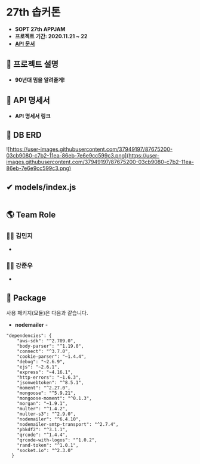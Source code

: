 # **27th 솝커톤**

- <b> SOPT 27th APPJAM
- 프로젝트 기간: 2020.11.21 ~ 22
- [API 문서](https://github.com/SOPT27-JOB/JOB-SERVER/wiki/Cyworld-Server)</b>

## **💁 프로젝트 설명**

- **90년대 밈을 알려줄게!**

## **📑 API 명세서**

- **API 명세서 링크**

## **📙 DB ERD**

![https://user-images.githubusercontent.com/37949197/87675200-03cb9080-c7b2-11ea-86eb-7e6e9cc599c3.png](https://user-images.githubusercontent.com/37949197/87675200-03cb9080-c7b2-11ea-86eb-7e6e9cc599c3.png)

## ✔ **models/index.js**

```jsx

```

## **🌎 Team Role**

### **🙋‍♀️ 김민지**

- 

### **🙋‍♂️ 강준우**

- 

## **📘 Package**

사용 패키지(모듈)은 다음과 같습니다.

- **nodemailer** -

```
"dependencies": {
    "aws-sdk": "^2.709.0",
    "body-parser": "^1.19.0",
    "connect": "^3.7.0",
    "cookie-parser": "~1.4.4",
    "debug": "~2.6.9",
    "ejs": "~2.6.1",
    "express": "~4.16.1",
    "http-errors": "~1.6.3",
    "jsonwebtoken": "^8.5.1",
    "moment": "^2.27.0",
    "mongoose": "^5.9.21",
    "mongoose-moment": "^0.1.3",
    "morgan": "~1.9.1",
    "multer": "^1.4.2",
    "multer-s3": "^2.9.0",
    "nodemailer": "^6.4.10",
    "nodemailer-smtp-transport": "^2.7.4",
    "pbkdf2": "^3.1.1",
    "qrcode": "^1.4.4",
    "qrcode-with-logos": "^1.0.2",
    "rand-token": "^1.0.1",
    "socket.io": "^2.3.0"
  }
```
